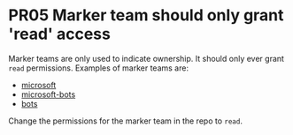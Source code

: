 # PR05 Marker team should only grant 'read' access

Marker teams are only used to indicate ownership. It should only ever grant
`read` permissions. Examples of marker teams are:

* [microsoft](https://github.com/orgs/dotnet/teams/microsoft)
* [microsoft-bots](https://github.com/orgs/dotnet/teams/microsoft-bots)
* [bots](https://github.com/orgs/dotnet/teams/bots)

Change the permissions for the marker team in the repo to `read`.
